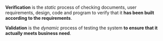 **Verification** is the *static* process of checking documents, user requirements, design, code and program to verify that it **has been built according to the requirements**.

**Validation** is the *dynamic* process of testing the system **to ensure that it actually meets business need**.